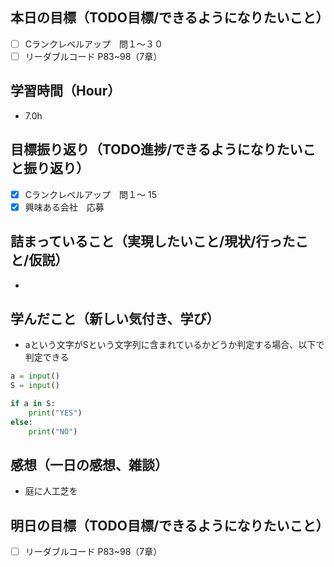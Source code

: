 ## 本日の目標（TODO目標/できるようになりたいこと）
- [ ] Cランクレベルアップ　問１〜３０
- [ ] リーダブルコード P83~98（7章）
　
## 学習時間（Hour）
- 7.0h

## 目標振り返り（TODO進捗/できるようになりたいこと振り返り）
- [x] Cランクレベルアップ　問１〜 15
- [x] 興味ある会社　応募

##  詰まっていること（実現したいこと/現状/行ったこと/仮説）
-

## 学んだこと（新しい気付き、学び）
- aという文字がSという文字列に含まれているかどうか判定する場合、以下で判定できる
```Python
a = input()
S = input()

if a in S:
    print("YES")
else:
    print("NO")
```

## 感想（一日の感想、雑談）
- 庭に人工芝を

## 明日の目標（TODO目標/できるようになりたいこと）
- [ ] リーダブルコード P83~98（7章）
